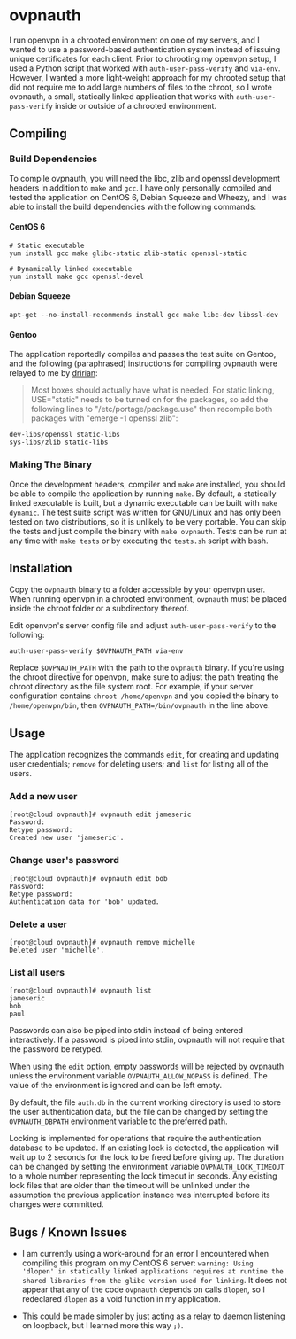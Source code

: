 ovpnauth
========
I run openvpn in a chrooted environment on one of my servers, and I wanted to
use a password-based authentication system instead of issuing unique
certificates for each client. Prior to chrooting my openvpn setup, I used a
Python script that worked with `auth-user-pass-verify` and `via-env`. However,
I wanted a more light-weight approach for my chrooted setup that did not
require me to add large numbers of files to the chroot, so I wrote ovpnauth, a
small, statically linked application that works with `auth-user-pass-verify`
inside or outside of a chrooted environment.

Compiling
---------

### Build Dependencies ###

To compile ovpnauth, you will need the libc, zlib and openssl development
headers in addition to `make` and `gcc`. I have only personally compiled and
tested the application on CentOS 6, Debian Squeeze and Wheezy, and I was able
to install the build dependencies with the following commands:

#### CentOS 6 ####

    # Static executable
    yum install gcc make glibc-static zlib-static openssl-static

    # Dynamically linked executable
    yum install make gcc openssl-devel

#### Debian Squeeze ####

    apt-get --no-install-recommends install gcc make libc-dev libssl-dev

#### Gentoo ####

The application reportedly compiles and passes the test suite on Gentoo, and
the following (paraphrased) instructions for compiling ovpnauth were relayed to
me by [dririan](https://github.com/dririan/):

> Most boxes should actually have what is needed. For static linking,
> USE="static" needs to be turned on for the packages, so add the following
> lines to "/etc/portage/package.use" then recompile both packages with "emerge
> -1 openssl zlib":

    dev-libs/openssl static-libs
    sys-libs/zlib static-libs

### Making The Binary ###

Once the development headers, compiler and `make` are installed, you should be
able to compile the application by running `make`. By default, a statically
linked executable is built, but a dynamic executable can be built with `make
dynamic`. The test suite script was written for GNU/Linux and has only been
tested on two distributions, so it is unlikely to be very portable. You can
skip the tests and just compile the binary with `make ovpnauth`. Tests can be
run at any time with `make tests` or by executing the `tests.sh` script with
bash.

Installation
------------
Copy the `ovpnauth` binary to a folder accessible by your openvpn user. When
running openvpn in a chrooted environment, `ovpnauth` must be placed inside the
chroot folder or a subdirectory thereof.

Edit openvpn's server config file and adjust `auth-user-pass-verify` to the
following:

    auth-user-pass-verify $OVPNAUTH_PATH via-env

Replace `$OVPNAUTH_PATH` with the path to the `ovpnauth` binary. If you're
using the chroot directive for openvpn, make sure to adjust the path treating
the chroot directory as the file system root. For example, if your server
configuration contains `chroot /home/openvpn` and you copied the binary to
`/home/openvpn/bin`, then `OVPNAUTH_PATH=/bin/ovpnauth` in the line above.

Usage
-----
The application recognizes the commands `edit`, for creating and updating user
credentials; `remove` for deleting users; and `list` for listing all of the
users.

### Add a new user ###

    [root@cloud ovpnauth]# ovpnauth edit jameseric
    Password:
    Retype password:
    Created new user 'jameseric'.

### Change user's password ###

    [root@cloud ovpnauth]# ovpnauth edit bob
    Password:
    Retype password:
    Authentication data for 'bob' updated.

### Delete a user ###

    [root@cloud ovpnauth]# ovpnauth remove michelle
    Deleted user 'michelle'.

### List all users ###

    [root@cloud ovpnauth]# ovpnauth list
    jameseric
    bob
    paul

Passwords can also be piped into stdin instead of being entered interactively.
If a password is piped into stdin, ovpnauth will not require that the password
be retyped.

When using the `edit` option, empty passwords will be rejected by ovpnauth
unless the environment variable `OVPNAUTH_ALLOW_NOPASS` is defined. The value
of the environment is ignored and can be left empty.

By default, the file `auth.db` in the current working directory is used to
store the user authentication data, but the file can be changed by setting the
`OVPNAUTH_DBPATH` environment variable to the preferred path.

Locking is implemented for operations that require the authentication database
to be updated. If an existing lock is detected, the application will wait up to
2 seconds for the lock to be freed before giving up. The duration can be
changed by setting the environment variable `OVPNAUTH_LOCK_TIMEOUT` to a whole
number representing the lock timeout in seconds. Any existing lock files that
are older than the timeout will be unlinked under the assumption the previous
application instance was interrupted before its changes were committed.

Bugs / Known Issues
--------------------
- I am currently using a work-around for an error I encountered when compiling
  this program on my CentOS 6 server: `warning: Using 'dlopen' in statically
  linked applications requires at runtime the shared libraries from the glibc
  version used for linking`. It does not appear that any of the code `ovpnauth`
  depends on calls `dlopen`, so I redeclared `dlopen` as a void function in my
  application.

- This could be made simpler by just acting as a relay to daemon listening on
  loopback, but I learned more this way `;)`.
